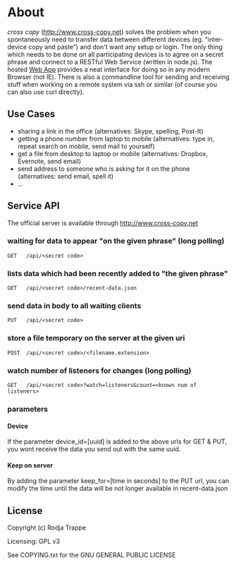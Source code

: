 # About

*cross copy* (http://www.cross-copy.net) solves the problem when you  spontaneously need to transfer data between different devices (eg. "inter-device copy and paste") and don't want any setup or login. The only thing which needs to be done on all participating devices is to agree on a secret phrase and connect to a RESTful Web Service (written in node.js). The hosted [Web App](http://www.cross-copy.net) provides a neat interface for doing so in any modern Browser (not IE). There is also a commandline tool for sending and receiving stuff when working on a remote system via ssh or similar (of course you can also use curl directly).

## Use Cases

 * sharing a link in the office (alternatives: Skype, spelling, Post-It)
 * getting a phone number from laptop to mobile (alternatives: type in, repeat search on mobile, send mail to yourself)
 * get a file from desktop to laptop or mobile (alternatives: Dropbox, Evernote, send email)
 * send address to someone who is asking for it on the phone (alternatives: send email, spell it) 
 * ...

## Service API

The official server is available through http://www.cross-copy.net

### waiting for data to appear "on the given phrase" (long polling)

    GET   /api/<secret code>

### lists data which had been recently added to "the given phrase"

    GET   /api/<secret code>/recent-data.json

### send data in body to all waiting clients    

    PUT   /api/<secret code>

### store a file temporary on the server at the given uri

    POST  /api/<secret code>/<filename.extension>

### watch number of listeners for changes (long polling)

    GET   /api/<secret code>?watch=listeners&count=<known num of listeners>

### parameters

#### Device
If the parameter device_id=[uuid] is added to the above urls for GET & PUT,  you wont receive the data you send out with the same uuid. 

#### Keep on server
By adding the parameter keep_for=[time in seconds] to the PUT url, you can modify the time until the data will be not longer available in recent-data.json


## License

Copyright (c) Rodja Trappe

Licensing: GPL v3

See COPYING.txt for the GNU GENERAL PUBLIC LICENSE
